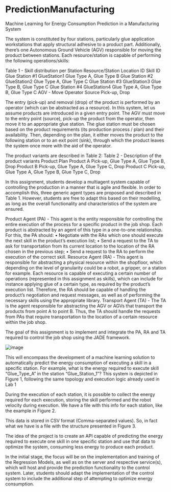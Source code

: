 # PredictionManufacturing
 Machine Learning for Energy Consumption Prediction in a Manufacturing System

The system is constituted by four stations, particularly glue application workstations that apply structural adhesive to a product part. Additionally, there’s one Autonomous Ground Vehicle (AGV) responsible for moving the product between stations. Each resource/station is capable of performing the following operations/skills:

Table 1 - Skill distribution per Station
Resource/Station Location ID Skill ID
Glue Station #1 GlueStation1 Glue Type A, Glue Type B
Glue Station #2 GlueStation2 Glue Type A, Glue Type C
Glue Station #3 GlueStation3 Glue Type B, Glue Type C
Glue Station #4 GlueStation4 Glue Type A, Glue Type B, Glue Type C
AGV - Move
Operator Source Pick-up, Drop

The entry (pick-up) and removal (drop) of the product is performed by an operator (which can be abstracted as a resource). In this system, let us assume products are introduced in a given entry point. The AGV must move to the entry point (source), pick-up the product from the operator, then move it to an appropriate glue station. The glue station must be chosen based on the product requirements (its production process / plan) and their availability. Then, depending on the plan, it either moves the product to the following station or to an exit point (sink), through which the product leaves the system once more with the aid of the operator.

The product variants are described in Table 2:
Table 2 - Description of the product variants
Product Plan
Product A Pick-up, Glue Type A, Glue Type B, Drop
Product B Pick-up, Glue Type A, Glue Type C, Drop
Product C Pick-up, Glue Type A, Glue Type B, Glue Type C, Drop

In this assignment, students develop a multiagent system capable of controlling the production in a manner that is agile and flexible. In order to accomplish this, three generic agent types are proposed and described in Table 1. However, students are free to adapt this based on their modelling, as long as the overall functionality and characteristics of the system are ensured.

Product Agent (PA) - This agent is the entity responsible for controlling the entire execution of the process for a specific product in the job shop. Each product is abstracted by an agent of this type in a one-to-one relationship. For this, the PA should:
• Negotiate with the RAs which one should execute the next skill in the product’s execution list;
• Send a request to the TA to ask for transportation from its current location to the location of the RA chosen in the previous step;
• Send a request to the RA to 
perform the execution of the correct skill.
Resource Agent (RA) - This agent is responsible for abstracting a physical resource within the shopfloor, which depending on the level of granularity could be a robot, a gripper, or a station for example. Each resource is capable of executing a certain number of operations (represented in this assignment as skills), which can include for instance applying glue of a certain type, as required by the product’s execution list. Therefore, the RA should be capable of handling the product’s negotiation and request messages, as well as of performing the necessary skills using the appropriate library.
Transport Agent (TA) - The TA is the agent responsible for abstracting the AGV or AGVs that transport the products from point A to point B. Thus, the TA should handle the requests from PAs that require transportation to the location of a certain resource within the job shop. 

The goal of this assignment is to implement and integrate the PA, RA and TA required to control the job shop using the JADE framework.

![image](https://github.com/franciscoabadesantos/PredictionManufacturing/assets/65195331/5abeaa3b-61f8-4edb-8dbf-4118c35937ee)

This will encompass the development of a machine learning solution to automatically predict the energy consumption of executing a skill in a specific station. For example, what is the energy required to execute skill “Glue_Type_A” in the station “Glue_Station_1”? This system is depicted in Figure 1, following the same topology and execution logic already used in Lab 1

During the execution of each station, it is possible to collect the energy required for each execution, storing the skill performed and the robot velocity during execution. We have a file with this info for each station, like the example in Figure 2.

This data is stored in CSV format (Comma-separated values). So, in fact what we have is a file with the structure presented in Figure 3.

The idea of the project is to create an API capable of predicting the energy required to execute one skill in one specific station and use that data to optimize the system, consuming less energy to produce each product.

In the initial stage, the focus will be on the implementation and training of the Regression Models, as well as on the server and respective service(s), which will host and provide the prediction functionality to the control system. Later, students should adapt the implementation of the control system to include the additional step of attempting to optimize energy consumption.
